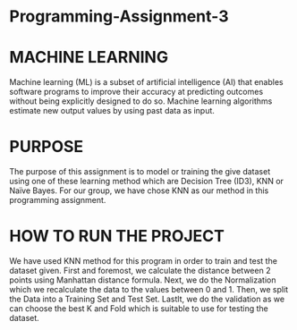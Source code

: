 # Programming-Assignment-3

# MACHINE LEARNING
Machine learning (ML) is a subset of artificial intelligence (AI) that enables software programs to improve their accuracy at predicting outcomes without being explicitly designed to do so. Machine learning algorithms estimate new output values by using past data as input.

# PURPOSE
The purpose of this assignment is to model or training the give dataset using one of these learning method which are Decision Tree (ID3), KNN or Naïve Bayes. For our group, we have chose KNN as our method in this programming assignment.

# HOW TO RUN THE PROJECT
We have used KNN method for this program in order to train and test the dataset given. First and foremost, we calculate the distance between 2 points using Manhattan distance formula. Next, we do the Normalization which we recalculate the data to the values between 0 and 1. Then, we split the Data into a Training Set and Test Set. Lastlt, we do the validation as we can choose the best K and Fold which is suitable to use for testing the dataset.
